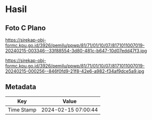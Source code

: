 # Hasil

## Foto C Plano

https://sirekap-obj-formc.kpu.go.id/3926/pemilu/ppwp/81/71/01/10/07/8171011007019-20240215-003346--33f88554-3d80-481c-b647-10d07edd47f3.jpg

https://sirekap-obj-formc.kpu.go.id/3926/pemilu/ppwp/81/71/01/10/07/8171011007019-20240215-000256--846f0fd9-21f8-42e6-a982-f34af9dce5a9.jpg


## Metadata

| Key        | Value               |
| ---------- | ------------------- |
| Time Stamp | 2024-02-15 07:00:44 |



